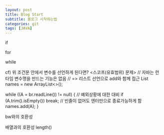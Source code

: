 ```yaml
---
layout: post
title: Blog Start
subtitle: 블로그 시작하는법
categories: git
tags: [JAVA]
---
```


if

for

while


cf) 위 조건문 안에서 변수를 선언하게 된다면?
<스코프(유효범위) 문제>
// 자바는 런타임 변수명을 만드는 기능은 없음
// => 리스트 선언으로 add와 함께 접근
List<String> names = new ArrayList<>();

while ((A = br.readLine()) != null) { // 예외상황에 대한 대비
    if (A.trim().isEmpty()) break; // 빈줄이 없어도 엔터만으로 종료가능하게 함
    names.add(A);
}




bw와의 호환성

배열과의 호환성
length()




